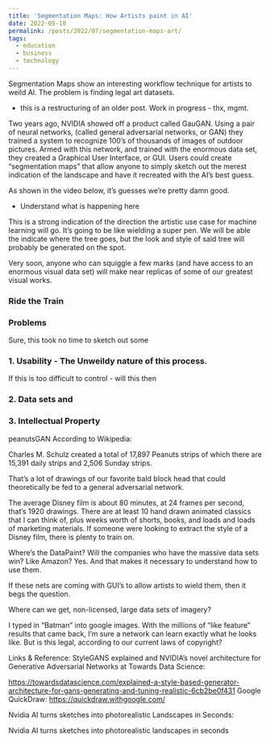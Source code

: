 ```yaml
---
title: 'Segmentation Maps: How Artists paint in AI'
date: 2022-05-10
permalink: /posts/2022/07/segmentation-maps-art/
tags:
  - education
  - business
  - technology
---
```

Segmentation Maps show an interesting workflow technique for artists to weild AI. The problem is finding legal art datasets.



* this is a restructuring of an older post. Work in progress - thx, mgmt.

Two years ago, NVIDIA showed off a product called GauGAN. Using a pair of neural networks, (called general adversarial networks, or GAN) they trained a system to recognize 100’s of thousands of images of outdoor pictures. Armed with this network, and trained with the enormous data set, they created a Graphical User Interface, or GUI. Users could create “segmentation maps” that allow anyone to simply sketch out the merest indication of the landscape and have it recreated with the AI’s best guess.

As shown in the video below, it’s guesses we’re pretty damn good.

* Understand what is happening here



This is a strong indication of the direction the artistic use case for machine learning will go. It’s going to be like wielding a super pen. We will be able the indicate where the tree goes, but the look and style of said tree will probably be generated on the spot.


Very soon, anyone who can squiggle a few marks (and have access to an enormous visual data set) will make near replicas of some of our greatest visual works.

### Ride the Train


### Problems
Sure, this took no time to sketch out some

### 1. Usability - The Unweildy nature of this process.

If this is too difficult to control - will this then



### 2. Data sets and

### 3. Intellectual Property
peanutsGAN
According to Wikipedia:

Charles M. Schulz created a total of 17,897 Peanuts strips of which there are 15,391 daily strips and 2,506 Sunday strips.

That’s a lot of drawings of our favorite bald block head that could theoretically be fed to a general adversarial network.


The average Disney film is about 80 minutes, at 24 frames per second, that’s 1920 drawings. There are at least 10 hand drawn animated classics that I can think of, plus weeks worth of shorts, books, and loads and loads of marketing materials. If someone were looking to extract the style of a Disney film, there is plenty to train on.

Where’s the DataPaint?
Will the companies who have the massive data sets win?
Like Amazon? Yes. And that makes it necessary to understand how to use them.

If these nets are coming with GUI’s to allow artists to wield them, then it begs the question.

Where can we get, non-licensed, large data sets of imagery?

I typed in “Batman” into google images. With the millions of “like feature” results that came back, I’m sure a network can learn exactly what he looks like. But is this legal, according to our current laws of copyright?



Links & Reference:
StyleGANS explained and NVIDIA’s novel architecture for Generative Adversarial Networks at Towards Data Science:

https://towardsdatascience.com/explained-a-style-based-generator-architecture-for-gans-generating-and-tuning-realistic-6cb2be0f431
Google QuickDraw: https://quickdraw.withgoogle.com/

Nvidia AI turns sketches into photorealistic Landscapes in Seconds:

Nvidia AI turns sketches into photorealistic landscapes in seconds
